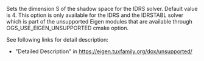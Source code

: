Sets the dimension S of the shadow space for the IDRS solver. Default value is 4.
This option is only available for the IDRS and the IDRSTABL solver which is part of the unsupported Eigen modules that are available
through OGS_USE_EIGEN_UNSUPPORTED cmake option.

See following links for detail description:
 - "Detailed Description" in https://eigen.tuxfamily.org/dox/unsupported/
